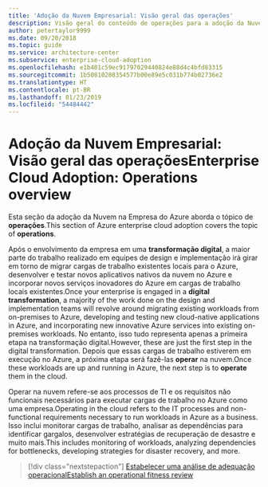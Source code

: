 ```yaml
---
title: 'Adoção da Nuvem Empresarial: Visão geral das operações'
description: Visão geral do conteúdo de operações para a adoção da Nuvem na Empresa do Azure
author: petertaylor9999
ms.date: 09/20/2018
ms.topic: guide
ms.service: architecture-center
ms.subservice: enterprise-cloud-adoption
ms.openlocfilehash: e1b401c59ec91797029440824e88d4c4bfd83315
ms.sourcegitcommit: 1b50810208354577b00e89e5c031b774b02736e2
ms.translationtype: HT
ms.contentlocale: pt-BR
ms.lasthandoff: 01/23/2019
ms.locfileid: "54484442"
---
```

# <a name="enterprise-cloud-adoption-operations-overview"></a><span data-ttu-id="13aa5-103">Adoção da Nuvem Empresarial: Visão geral das operações</span><span class="sxs-lookup"><span data-stu-id="13aa5-103">Enterprise Cloud Adoption: Operations overview</span></span>

<span data-ttu-id="13aa5-104">Esta seção da adoção da Nuvem na Empresa do Azure aborda o tópico de **operações**.</span><span class="sxs-lookup"><span data-stu-id="13aa5-104">This section of Azure enterprise cloud adoption covers the topic of **operations**.</span></span> 

<span data-ttu-id="13aa5-105">Após o envolvimento da empresa em uma **transformação digital**, a maior parte do trabalho realizado em equipes de design e implementação irá girar em torno de migrar cargas de trabalho existentes locais para o Azure, desenvolver e testar novos aplicativos nativos da nuvem no Azure e incorporar novos serviços inovadores do Azure em cargas de trabalho locais existentes.</span><span class="sxs-lookup"><span data-stu-id="13aa5-105">Once your enterprise is engaged in a **digital transformation**, a majority of the work done on the design and implementation teams will revolve around migrating existing workloads from on-premises to Azure, developing and testing new cloud-native applications in Azure, and incorporating new innovative Azure services into existing on-premises workloads.</span></span> <span data-ttu-id="13aa5-106">No entanto, isso tudo representa apenas a primeira etapa na transformação digital.</span><span class="sxs-lookup"><span data-stu-id="13aa5-106">However, these are just the first step in the digital transformation.</span></span> <span data-ttu-id="13aa5-107">Depois que essas cargas de trabalho estiverem em execução no Azure, a próxima etapa será fazê-las **operar** na nuvem.</span><span class="sxs-lookup"><span data-stu-id="13aa5-107">Once these workloads are up and running in Azure, the next step is to **operate** them in the cloud.</span></span>

<span data-ttu-id="13aa5-108">Operar na nuvem refere-se aos processos de TI e os requisitos não funcionais necessários para executar cargas de trabalho no Azure como uma empresa.</span><span class="sxs-lookup"><span data-stu-id="13aa5-108">Operating in the cloud refers to the IT processes and non-functional requirements necessary to run workloads in Azure as a business.</span></span> <span data-ttu-id="13aa5-109">Isso inclui monitorar cargas de trabalho, analisar as dependências para identificar gargalos, desenvolver estratégias de recuperação de desastre e muito mais.</span><span class="sxs-lookup"><span data-stu-id="13aa5-109">This includes monitoring of workloads, analyzing dependencies for bottlenecks, developing strategies for disaster recovery, and more.</span></span>

> [!div class="nextstepaction"]
> [<span data-ttu-id="13aa5-110">Estabelecer uma análise de adequação operacional</span><span class="sxs-lookup"><span data-stu-id="13aa5-110">Establish an operational fitness review</span></span>](operational-fitness-review.md)
